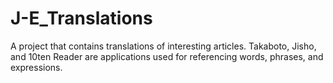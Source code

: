 # J-E_Translations

A project that contains translations of interesting articles.
Takaboto, Jisho, and 10ten Reader are applications used for referencing words, phrases, and expressions.
